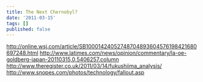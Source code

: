 ```yaml
---
title: The Next Chernobyl?
date: '2011-03-15'
tags: []
published: false
---
```


http://online.wsj.com/article/SB10001424052748704893604576198421680697248.html
http://www.latimes.com/news/opinion/commentary/la-oe-goldberg-japan-20110315,0,5406257.column
http://www.theregister.co.uk/2011/03/14/fukushiima_analysis/
http://www.snopes.com/photos/technology/fallout.asp
